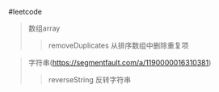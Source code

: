 #leetcode
>数组array
>>removeDuplicates 从排序数组中删除重复项

>字符串(https://segmentfault.com/a/1190000016310381)
>>reverseString  反转字符串